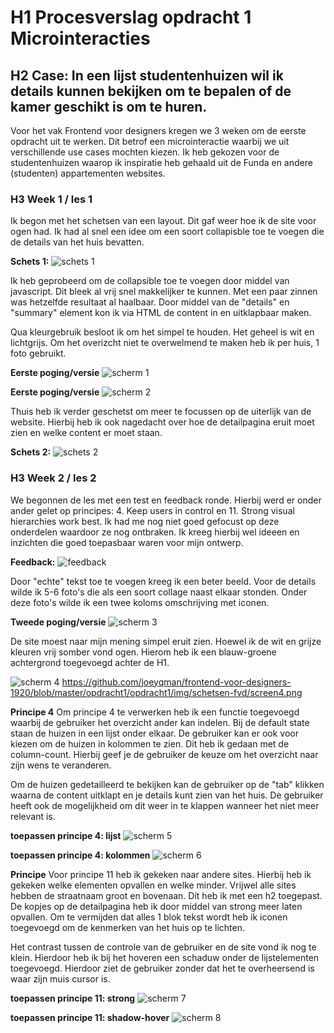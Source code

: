 # H1 Procesverslag opdracht 1 Microinteracties
## H2 Case: In een lijst studentenhuizen wil ik details kunnen bekijken om te bepalen of de kamer geschikt is om te huren.

Voor het vak Frontend voor designers kregen we 3 weken om de eerste opdracht uit te werken. Dit betrof een microinteractie waarbij we uit verschillende use cases mochten kiezen. Ik heb gekozen voor de studentenhuizen waarop ik inspiratie heb gehaald uit de Funda en andere (studenten) appartementen websites. 

### H3 Week 1 / les 1

Ik begon met het schetsen van een layout. Dit gaf weer hoe ik de site voor ogen had. Ik had al snel een idee om een soort collapisble toe te voegen die de details van het huis bevatten. 

**Schets 1:** 
![schets 1](https://github.com/joeyqman/frontend-voor-designers-1920/blob/master/opdracht1/opdracht1/img/schetsen-fvd/schets%201.png)

Ik heb geprobeerd om de collapsible toe te voegen door middel van javascript. Dit bleek al vrij snel makkelijker te kunnen. Met een paar zinnen was hetzelfde resultaat al haalbaar. Door middel van de "details" en "summary" element kon ik via HTML de content in en uitklapbaar maken. 
  
Qua kleurgebruik besloot ik om het simpel te houden. Het geheel is wit en lichtgrijs. Om het overizcht niet te overwelmend te maken heb ik per huis, 1 foto gebruikt. 
  
**Eerste poging/versie**
![scherm 1](https://github.com/joeyqman/frontend-voor-designers-1920/blob/master/opdracht1/opdracht1/img/schetsen-fvd/screen1.png)

**Eerste poging/versie** 
![scherm 2](https://github.com/joeyqman/frontend-voor-designers-1920/blob/master/opdracht1/opdracht1/img/schetsen-fvd/screen2.png)

Thuis heb ik verder geschetst om meer te focussen op de uiterlijk van de website. Hierbij heb ik ook nagedacht over hoe de detailpagina eruit moet zien en welke content er moet staan.

**Schets 2:**
![schets 2](https://github.com/joeyqman/frontend-voor-designers-1920/blob/master/opdracht1/opdracht1/img/schetsen-fvd/schets%202.png)

### H3 Week 2 / les 2

We begonnen de les met een test en feedback ronde. Hierbij werd er onder ander gelet op principes: 4. Keep users in control en 11. Strong visual hierarchies work best. Ik had me nog niet goed gefocust op deze onderdelen waardoor ze nog ontbraken. Ik kreeg hierbij wel ideeen en inzichten die goed toepasbaar waren voor mijn ontwerp.

**Feedback:**
![feedback](https://github.com/joeyqman/frontend-voor-designers-1920/blob/master/opdracht1/opdracht1/img/schetsen-fvd/feedback-l2.png)

Door "echte" tekst toe te voegen kreeg ik een beter beeld. Voor de details wilde ik 5-6 foto's die als een soort collage naast elkaar stonden. Onder deze foto's wilde ik een twee koloms omschrijving met iconen.

**Tweede poging/versie** 
![scherm 3](https://github.com/joeyqman/frontend-voor-designers-1920/blob/master/opdracht1/opdracht1/img/schetsen-fvd/screen3.png)

De site moest naar mijn mening simpel eruit zien. Hoewel ik de wit en grijze kleuren vrij somber vond ogen. Hierom heb ik een blauw-groene achtergrond toegevoegd achter de H1. 

![scherm 4](https://github.com/joeyqman/frontend-voor-designers-1920/blob/master/opdracht1/opdracht1/img/schetsen-fvd/screen4.png)
https://github.com/joeyqman/frontend-voor-designers-1920/blob/master/opdracht1/opdracht1/img/schetsen-fvd/screen4.png

**Principe 4**
Om principe 4 te verwerken heb ik een functie toegevoegd waarbij de gebruiker het overzicht ander kan indelen. Bij de default state staan de huizen in een lijst onder elkaar. De gebruiker kan er ook voor kiezen om de huizen in kolommen te zien. Dit heb ik gedaan met de column-count. Hierbij geef je de gebruiker de keuze om het overzicht naar zijn wens te veranderen. 

Om de huizen gedetailleerd te bekijken kan de gebruiker op de "tab" klikken waarna de content uitklapt en je details kunt zien van het huis. De gebruiker heeft ook de mogelijkheid om dit weer in te klappen wanneer het niet meer relevant is.

**toepassen principe 4: lijst** 
![scherm 5](https://github.com/joeyqman/frontend-voor-designers-1920/blob/master/opdracht1/opdracht1/img/schetsen-fvd/screen5.png)

**toepassen principe 4: kolommen** 
![scherm 6](https://github.com/joeyqman/frontend-voor-designers-1920/blob/master/opdracht1/opdracht1/img/schetsen-fvd/screen7.2.png)

**Principe**
Voor principe 11 heb ik gekeken naar andere sites. Hierbij heb ik gekeken welke elementen opvallen en welke minder. Vrijwel alle sites hebben de straatnaam groot en bovenaan. Dit heb ik met een h2 toegepast. De kopjes op de detailpagina heb ik door middel van strong meer laten opvallen. Om te vermijden dat alles 1 blok tekst wordt heb ik iconen toegevoegd om de kenmerken van het huis op te lichten. 

Het contrast tussen de controle van de gebruiker en de site vond ik nog te klein. Hierdoor heb ik bij het hoveren een schaduw onder de lijstelementen toegevoegd. Hierdoor ziet de gebruiker zonder dat het te overheersend is waar zijn muis cursor is.

**toepassen principe 11: strong** 
![scherm 7](https://github.com/joeyqman/frontend-voor-designers-1920/blob/master/opdracht1/opdracht1/img/schetsen-fvd/screen6.png)

**toepassen principe 11: shadow-hover** 
![scherm 8](https://github.com/joeyqman/frontend-voor-designers-1920/blob/master/opdracht1/opdracht1/img/schetsen-fvd/scherm8.png)













